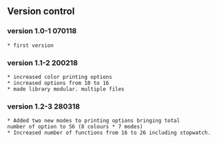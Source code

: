 
Version control
---------------------------

### version 1.0-1   070118 
	* first version

### version 1.1-2   200218
	* increased color printing options
	* increased options from 10 to 16
	* made library modular. multiple files

### version 1.2-3 280318
	* Added two new modes to printing options bringing total 
	number of option to 56 (8 colours * 7 modes)
	* Increased number of functions from 16 to 26 including stopwatch.
